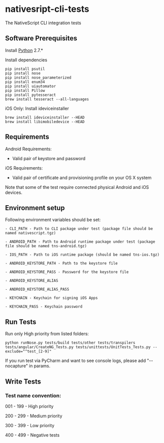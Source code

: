 # nativesript-cli-tests
The NativeScript CLI integration tests

## Software Prerequisites
Install [Python](https://www.python.org/downloads/) 2.7.*

Install dependencies
```
pip install psutil 
pip install nose 
pip install nose_parameterized
pip install enum34
pip install uiautomator
pip install Pillow
pip install pytesseract
brew install tesseract --all-languages
```

iOS Only: Install ideviceinstaller
```
brew install ideviceinstaller --HEAD
brew install libimobiledevice --HEAD
```

## Requirements
Android Requirements:
- Valid pair of keystore and password

iOS Requirements:
- Valid pair of certificate and provisioning profile on your OS X system

Note that some of the test require connected physical Android and iOS devices.

## Environment setup
Following environment variables should be set:

    - CLI_PATH - Path to CLI package under test (package file should be named nativescript.tgz)
    
    - ANDROID_PATH - Path to Android runtime package under test (package file should be named tns-android.tgz)   
    
    - IOS_PATH - Path to iOS runtime package (should be named tns-ios.tgz)
    
    - ANDROID_KEYSTORE_PATH - Path to the keystore file
    
    - ANDROID_KEYSTORE_PASS - Password for the keystore file
    
    - ANDROID_KEYSTORE_ALIAS
    
    - ANDROID_KEYSTORE_ALIAS_PASS
    
    - KEYCHAIN - Keychain for signing iOS Apps
    
    - KEYCHAIN_PASS - Keychain password

## Run Tests

Run only High priority from listed folders:
```Shell
python runNose.py tests/build tests/other tests/transpilers tests/angular/CreateNG_Tests.py tests/unittests/UnitTests_Tests.py --exclude="^test_[2-9]"
```

If you run test via PyCharm and want to see console logs, please add "--nocapture" in params.

## Write Tests

### Test name convention:
001 - 199 - High priority

200 - 299 - Medium priority

300 - 399 - Low priority

400 - 499 - Negative tests
